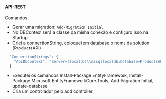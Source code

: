 #### API-REST

Comandos

- Gerar uma migration: `Add-Migration Initial`
- No DBContext será a classe da minha conexão e configuro isso na Startup
- Criei a connectionString, coloquei em database o nome da solution (ProductsAPI)

```javascript
  "ConnectionStrings": {
    "ApiDbContext": "Server=(localdb)\\mssqllocaldb;Database=ProductsAPI;Trusted_Connection=True;MultipleActiveResultSets=true"
  }
```

- Executei os comandos Install-Package EntityFramework, Install-Package Microsoft.EntityFrameworkCore.Tools, Add-Migration Initial, update-database
- Cria um controlador pelo add controller
